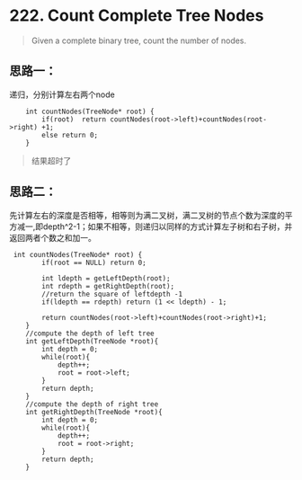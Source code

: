 # 222. Count Complete Tree Nodes

> Given a complete binary tree, count the number of nodes.

## 思路一：
递归，分别计算左右两个node
```
    int countNodes(TreeNode* root) {
        if(root)  return countNodes(root->left)+countNodes(root->right) +1;
        else return 0;
    }
```
> 结果超时了

## 思路二：
先计算左右的深度是否相等，相等则为满二叉树，满二叉树的节点个数为深度的平方减一,即depth^2-1；如果不相等，则递归以同样的方式计算左子树和右子树，并返回两者个数之和加一。
```
 int countNodes(TreeNode* root) {
        if(root == NULL) return 0;

        int ldepth = getLeftDepth(root);
        int rdepth = getRightDepth(root);
        //return the square of leftdepth -1
        if(ldepth == rdepth) return (1 << ldepth) - 1;

        return countNodes(root->left)+countNodes(root->right)+1;
    }
    //compute the depth of left tree
    int getLeftDepth(TreeNode *root){
        int depth = 0;
        while(root){
            depth++;
            root = root->left;
        }
        return depth;
    }
    //compute the depth of right tree
    int getRightDepth(TreeNode *root){
        int depth = 0;
        while(root){
            depth++;
            root = root->right;
        }
        return depth;
    }
```
